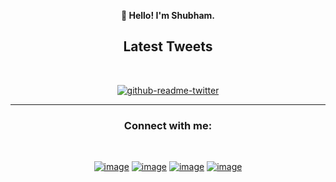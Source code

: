 <div align="center">

**👋 Hello! I'm Shubham.**

<!--START_SECTION:waka-->
<!--END_SECTION:waka-->

</div>

<!-- Latest Tweets | START  -->

<h2 align="center">Latest Tweets</h2>
<br>

<p align="center"><a href="https://twitter.com/imshubbh"><img src="https://github-readme-twitter.gazf.vercel.app/api?id=imshubbh&show_reply=off&amp;layout=wide" alt="github-readme-twitter"></a></p>
</div>

<!-- Latest Tweets | END   -->

<hr>

<!-- Social Profile | START  -->

<h3 align="center">Connect with me:</h3>
<br>
<div align="center">

[![image](https://img.shields.io/badge/Twitter-1DA1F2?style=for-the-badge&logo=twitter&logoColor=white)](https://twitter.com/imshubbh)
[![image](https://img.shields.io/badge/YouTube-FF0000?style=for-the-badge&logo=youtube&logoColor=white)](https://youtube.com/c/imshubbh)
[![image](https://img.shields.io/badge/Instagram-E4405F?style=for-the-badge&logo=instagram&logoColor=white)](https://www.instagram.com/imshubbh/)
[![image](https://img.shields.io/badge/LinkedIn-0077B5?style=for-the-badge&logo=linkedin&logoColor=white)](https://www.linkedin.com/in/imshubbh/)

<!-- Social Profile | END -->
